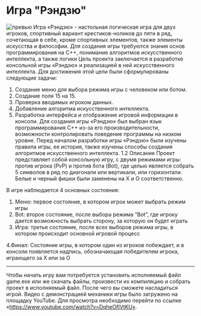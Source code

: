 # Игра "Рэндзю"

![превью](https://cdn.mobygames.com/covers/7110480-gomoku-narabe-renju-nes-front-cover.jpg)
Игра «Рэндзю» - настольная логическая игра для двух игроков, спортивный вариант крестиков-ноликов до пяти в ряд, сочетающая в себе, кроме спортивных элементов, также элементы искусства и философии. Для создания игры требуются знания основ программирования на С++, понимание алгоритмов искусственного интеллекта, а также логики
Цель проекта заключается в разработке консольной игры «Рэндзю» и реализацией в ней искусственного интеллекта. Для достижения этой цели были сформулированы следующие задачи:
1. Создание меню для выбора режима игры с человеком или ботом.
2. Создание поля 15 на 15. 
3. Проверка вводимых игроком данных.
4. Добавление алгоритма искусственного интеллекта.
5. Разработка интерфейса и отображение игровой информации в консоли.
Для создания игры «Рэндзю» был выбран язык программирования С++ из-за его производительности, возможности контролировать поведение программы на низком уровне.
Перед началом разработки игры «Рэндзю» были изучены правила игры, ее история, также изучены способы создания алгоритмов искусственного интеллекта. 
1.2 Описание
Проект представляет собой консольную игру, с двумя режимами игры: против игрока (PvP) и против бота (Bot), где целью является собрать 5 символов в ряд по диагонали или вертикали, или горизонтали. Белые и черный фишки были заменены на Х и О соответственно.
 

В игре наблюдается 4 основных состояния:
1. Меню: первое состояние, в котором игрок может выбрать режим игры 
2. Bot: второе состояние, после выбора режима “Bot”, где игроку дается возможность выбрать сторону, за которую он будет играть
3. Игра: третье состояние, после всех выборов режима игры, в котором происходит основной игровой процесс

4.Финал: Состояние игры, в котором один из игроков побеждает, и в консоли появляется надпись, обозначающая победителем игрока, играющего за Х или за О 
________
Чтобы начать игру вам потребуется установить исполняемый файл game.exe или же скачать файлы, произвести их компиляцию и собрать проект в исполняемый файл. После чего вы сможете насладиться игрой.
Видео с демонстрацией механики игры было загружено на площадку YouTube. Для просмотра необходимо перейти по ссылке «https://www.youtube.com/watch?v=DqheOfIVtKU».
